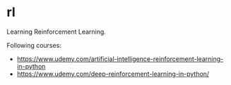 # rl

Learning Reinforcement Learning.

Following courses:

- https://www.udemy.com/artificial-intelligence-reinforcement-learning-in-python
- https://www.udemy.com/deep-reinforcement-learning-in-python/


